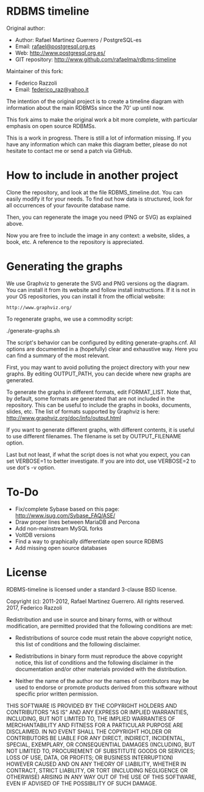 RDBMS timeline
==============

Original author:
* Author: Rafael Martinez Guerrero / PostgreSQL-es
* Email: rafael@postgresql.org.es
* Web: http://www.postgresql.org.es/
* GIT repository: http://www.github.com/rafaelma/rdbms-timeline

Maintainer of this fork:
* Federico Razzoli
* Email: federico_raz@yahoo.it

The intention of the original project is to create a timeline diagram with
information about the main RDBMSs since the 70' up until now.

This fork aims to make the original work a bit more complete, with
particular emphasis on open source RDBMSs.

This is a work in progress. There is still a lot of information
missing. If you have any information which can make this diagram
better, please do not hesitate to contact me or send a patch via
GitHub.


How to include in another project
=================================

Clone the repository, and look at the file RDBMS_timeline.dot. You can easily
modify it for your needs. To find out how data is structured, look for all occurrences
of your favourite database name.

Then, you can regenerate the image you need (PNG or SVG) as explained above.

Now you are free to include the image in any context: a website, slides, a book, etc.
A reference to the repository is appreciated.


Generating the graphs
=====================

We use Graphviz to generate the SVG and PNG versions og the
diagram. You can install it from its website and follow install
instructions. If it is not in your OS repositories, you can install it
from the official website:

```
http://www.graphviz.org/
```

To regenerate graphs, we use a commodity script:

./generate-graphs.sh

The script's behavior can be configured by editing generate-graphs.cnf.
All options are documented in a (hopefully) clear and exhaustive way.
Here you can find a summary of the most relevant.

First, you may want to avoid polluting the project directory with
your new graphs. By editing OUTPUT_PATH, you can decide where
new graphs are generated.

To generate the graphs in different formats, edit FORMAT_LIST.
Note that, by default, some formats are generated that are not
included in the repository.
This can be useful to include the graphs in books, documents, slides,
etc. The list of formats supported by Graphviz is here:
http://www.graphviz.org/doc/info/output.html

If you want to generate different graphs, with different contents,
it is useful to use different filenames. The filename is set by
OUTPUT_FILENAME option.

Last but not least, if what the script does is not what you expect,
you can set VERBOSE=1 to better investigate.
If you are into dot, use VERBOSE=2 to use dot's -v option.


To-Do
=====

* Fix/complete Sybase based on this page: http://www.isug.com/Sybase_FAQ/ASE/
* Draw proper lines between MariaDB and Percona
* Add non-mainstream MySQL forks
* VoltDB versions
* Find a way to graphically differentiate open source RDBMS
* Add missing open source databases


License
=======

RDBMS-timeline is licensed under a standard 3-clause BSD license.

Copyright (c):
2011-2012, Rafael Martinez Guerrero. All rights reserved.
2017, Federico Razzoli

Redistribution and use in source and binary forms, with or without
modification, are permitted provided that the following conditions are
met:

 * Redistributions of source code must retain the above copyright
   notice, this list of conditions and the following disclaimer.

 * Redistributions in binary form must reproduce the above copyright
   notice, this list of conditions and the following disclaimer in the
   documentation and/or other materials provided with the
   distribution.
    
 * Neither the name of the author nor the names of contributors may be
   used to endorse or promote products derived from this software
   without specific prior written permission.

THIS SOFTWARE IS PROVIDED BY THE COPYRIGHT HOLDERS AND CONTRIBUTORS
"AS IS" AND ANY EXPRESS OR IMPLIED WARRANTIES, INCLUDING, BUT NOT
LIMITED TO, THE IMPLIED WARRANTIES OF MERCHANTABILITY AND FITNESS FOR
A PARTICULAR PURPOSE ARE DISCLAIMED. IN NO EVENT SHALL THE COPYRIGHT
HOLDER OR CONTRIBUTORS BE LIABLE FOR ANY DIRECT, INDIRECT, INCIDENTAL,
SPECIAL, EXEMPLARY, OR CONSEQUENTIAL DAMAGES (INCLUDING, BUT NOT
LIMITED TO, PROCUREMENT OF SUBSTITUTE GOODS OR SERVICES; LOSS OF USE,
DATA, OR PROFITS; OR BUSINESS INTERRUPTION) HOWEVER CAUSED AND ON ANY
THEORY OF LIABILITY, WHETHER IN CONTRACT, STRICT LIABILITY, OR TORT
(INCLUDING NEGLIGENCE OR OTHERWISE) ARISING IN ANY WAY OUT OF THE USE
OF THIS SOFTWARE, EVEN IF ADVISED OF THE POSSIBILITY OF SUCH DAMAGE.

